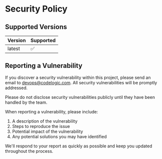 # Security Policy

## Supported Versions

| Version | Supported          |
| ------- | ------------------ |
| latest  | :white_check_mark: |

## Reporting a Vulnerability

If you discover a security vulnerability within this project, please send an email to [devops@codelogic.com](mailto:devops@codelogic.com). All security vulnerabilities will be promptly addressed.

Please do not disclose security vulnerabilities publicly until they have been handled by the team.

When reporting a vulnerability, please include:

1. A description of the vulnerability
2. Steps to reproduce the issue
3. Potential impact of the vulnerability
4. Any potential solutions you may have identified

We'll respond to your report as quickly as possible and keep you updated throughout the process.
